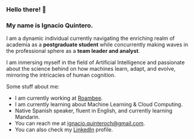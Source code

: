 ### Hello there! 👋

### My name is Ignacio Quintero.

I am a dynamic individual currently navigating the enriching realm of academia as a **postgraduate student** while concurrently making waves in the professional sphere as a **team leader and analyst**.

I am inmersing myself in the field of Artificial Intelligence and passionate about the science behind on how  machines learn, adapt, and evolve, mirroring the intricacies of human cognition. 

Some stuff about me:

- I am currently working at <a href="https://www.roambee.com/">Roambee</a>.
- I am currently learning about Machine Learning & Cloud Computing.
- Native Spanish speaker, fluent in English, and currently learning Mandarin.
- You can reach me at ignacio.quinteroch@gmail.com.
- You can also check my <a href="https://www.linkedin.com/in/igquinteroch/">LinkedIn</a> profile.
